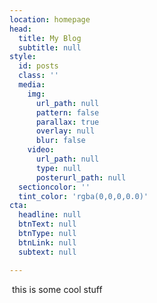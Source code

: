 ```yaml
---
location: homepage
head:
  title: My Blog
  subtitle: null
style:
  id: posts
  class: ''
  media:
    img:
      url_path: null
      pattern: false
      parallax: true
      overlay: null
      blur: false
    video:
      url_path: null
      type: null
      posterurl_path: null
  sectioncolor: ''
  tint_color: 'rgba(0,0,0,0.0)'
cta:
  headline: null
  btnText: null
  btnType: null
  btnLink: null
  subtext: null

---
```

<p>&nbsp;this is some cool stuff</p>
